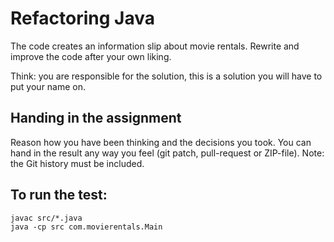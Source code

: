 # Refactoring Java

The code creates an information slip about movie rentals.
Rewrite and improve the code after your own liking.

Think: you are responsible for the solution, this is a solution you will have to put your name on.


## Handing in the assignment

Reason how you have been thinking and the decisions you took. 
You can hand in the result any way you feel (git patch, pull-request or ZIP-file).
Note: the Git history must be included.


## To run the test:

```
javac src/*.java
java -cp src com.movierentals.Main
```
